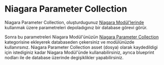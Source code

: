 # Niagara Parameter Collection

Niagara Parameter Collection, oluşturdugunuz [Niagara Modül'lerinde](../Niagara%20Module%20Script) kullanmak üzere parametreleri depoladıgınız bir database görevi görür.

Sonra bu parametreleri Niagara Modül'ünüzün [Niagara Parameter Collection](../../Editörler/Niagara%20Modül%20Editörü/Parameters#niagara-parameter-collection) kategorisine ekleyerek databaseden çekersiniz ve modülünüzde kullanırsınız. Niagara Parameter Collection asset (dosya) olarak kaydedildigi için istediginiz kadar Niagara Modül'ünde kullanabilirsiniz, ayrıca blueprint nodları ile de database üzerinde degişiklikler yapabilirsiniz.
